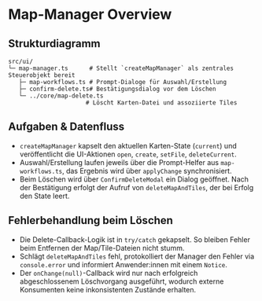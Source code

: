 # Map-Manager Overview

## Strukturdiagramm
```
src/ui/
└─ map-manager.ts      # Stellt `createMapManager` als zentrales Steuerobjekt bereit
   ├─ map-workflows.ts # Prompt-Dialoge für Auswahl/Erstellung
   ├─ confirm-delete.ts# Bestätigungsdialog vor dem Löschen
   └─ ../core/map-delete.ts
                      # Löscht Karten-Datei und assoziierte Tiles
```

## Aufgaben & Datenfluss
- `createMapManager` kapselt den aktuellen Karten-State (`current`) und veröffentlicht die UI-Aktionen `open`, `create`, `setFile`, `deleteCurrent`.
- Auswahl/Erstellung laufen jeweils über die Prompt-Helfer aus `map-workflows.ts`, das Ergebnis wird über `applyChange` synchronisiert.
- Beim Löschen wird über `ConfirmDeleteModal` ein Dialog geöffnet. Nach der Bestätigung erfolgt der Aufruf von `deleteMapAndTiles`, der bei Erfolg den State leert.

## Fehlerbehandlung beim Löschen
- Die Delete-Callback-Logik ist in `try/catch` gekapselt. So bleiben Fehler beim Entfernen der Map/Tile-Dateien nicht stumm.
- Schlägt `deleteMapAndTiles` fehl, protokolliert der Manager den Fehler via `console.error` und informiert Anwender:innen mit einem `Notice`.
- Der `onChange(null)`-Callback wird nur nach erfolgreich abgeschlossenem Löschvorgang ausgeführt, wodurch externe Konsumenten keine inkonsistenten Zustände erhalten.
